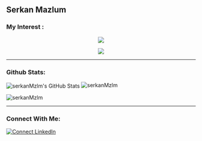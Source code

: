 
## Serkan Mazlum
### My Interest :
<p align="center">
  <a href="https://skillicons.dev">
    <img src="https://skillicons.dev/icons?i=c,cpp,py,js,qt,cmake,bash,linux,docker" />
  </a>
</p>
<p align="center">
  <a href="https://skillicons.dev">
    <img src="https://skillicons.dev/icons?i=ros,md,matlab,raspberrypi,arduino,git,github,firebase,vscode" />
  </a>
</p>

---
###  Github Stats:

<p>
  <img align="center" alt="serkanMzlm's GitHub Stats" src="https://github-readme-stats.vercel.app/api?username=serkanMzlm&show_icons=true&hide_border=true&title_color=ff652f&icon_color=FFE400&bg_color=09131B&text_color=ffffff&border_color=0c1a25" />
   <img align="top" src="https://github-readme-stats.vercel.app/api/top-langs?username=serkanMzlm&show_icons=true&locale=en&layout=compact&title_color=ff652f&icon_color=FFE400&bg_color=09131B&text_color=ffffff&border_color=0c1a25" alt="serkanMzlm" />
 
</p>

<p align="left">
 <img align="center" src="https://github-readme-streak-stats.herokuapp.com/?user=serkanMzlm&" alt="serkanMzlm" />
 
</p>



---
### Connect With Me:
[![Connect LinkedIn](https://img.shields.io/badge/LinkedIn-0077B5?style=for-the-badge&logo=linkedin&logoColor=white)](https://www.linkedin.com/in/serkanmazlum/)
<br />
